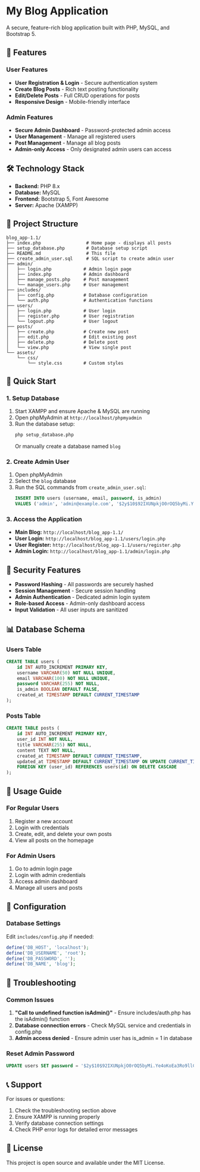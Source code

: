 # My Blog Application

A secure, feature-rich blog application built with PHP, MySQL, and Bootstrap 5.

## 🚀 Features

### User Features
- **User Registration & Login** - Secure authentication system
- **Create Blog Posts** - Rich text posting functionality
- **Edit/Delete Posts** - Full CRUD operations for posts
- **Responsive Design** - Mobile-friendly interface

### Admin Features
- **Secure Admin Dashboard** - Password-protected admin access
- **User Management** - Manage all registered users
- **Post Management** - Manage all blog posts
- **Admin-only Access** - Only designated admin users can access

## 🛠️ Technology Stack

- **Backend:** PHP 8.x
- **Database:** MySQL
- **Frontend:** Bootstrap 5, Font Awesome
- **Server:** Apache (XAMPP)

## 📁 Project Structure

```
blog_app-1.1/
├── index.php                 # Home page - displays all posts
├── setup_database.php        # Database setup script
├── README.md                 # This file
├── create_admin_user.sql     # SQL script to create admin user
├── admin/
│   ├── login.php            # Admin login page
│   ├── index.php            # Admin dashboard
│   ├── manage_posts.php     # Post management
│   └── manage_users.php     # User management
├── includes/
│   ├── config.php           # Database configuration
│   └── auth.php             # Authentication functions
├── users/
│   ├── login.php            # User login
│   ├── register.php         # User registration
│   └── logout.php           # User logout
├── posts/
│   ├── create.php           # Create new post
│   ├── edit.php             # Edit existing post
│   ├── delete.php           # Delete post
│   └── view.php             # View single post
└── assets/
    └── css/
        └── style.css        # Custom styles
```

## 🚀 Quick Start

### 1. Setup Database
1. Start XAMPP and ensure Apache & MySQL are running
2. Open phpMyAdmin at `http://localhost/phpmyadmin`
3. Run the database setup:
   ```bash
   php setup_database.php
   ```
   Or manually create a database named `blog`

### 2. Create Admin User
1. Open phpMyAdmin
2. Select the `blog` database
3. Run the SQL commands from `create_admin_user.sql`:
   ```sql
   INSERT INTO users (username, email, password, is_admin) 
   VALUES ('admin', 'admin@example.com', '$2y$10$92IXUNpkjO0rOQ5byMi.Ye4oKoEa3Ro9llC/.og/at2.uheWG/igi', 1);
   ```


### 3. Access the Application
- **Main Blog:** `http://localhost/blog_app-1.1/`
- **User Login:** `http://localhost/blog_app-1.1/users/login.php`
- **User Register:** `http://localhost/blog_app-1.1/users/register.php`
- **Admin Login:** `http://localhost/blog_app-1.1/admin/login.php`

## 🔐 Security Features

- **Password Hashing** - All passwords are securely hashed
- **Session Management** - Secure session handling
- **Admin Authentication** - Dedicated admin login system
- **Role-based Access** - Admin-only dashboard access
- **Input Validation** - All user inputs are sanitized

## 📊 Database Schema

### Users Table
```sql
CREATE TABLE users (
    id INT AUTO_INCREMENT PRIMARY KEY,
    username VARCHAR(50) NOT NULL UNIQUE,
    email VARCHAR(100) NOT NULL UNIQUE,
    password VARCHAR(255) NOT NULL,
    is_admin BOOLEAN DEFAULT FALSE,
    created_at TIMESTAMP DEFAULT CURRENT_TIMESTAMP
);
```

### Posts Table
```sql
CREATE TABLE posts (
    id INT AUTO_INCREMENT PRIMARY KEY,
    user_id INT NOT NULL,
    title VARCHAR(255) NOT NULL,
    content TEXT NOT NULL,
    created_at TIMESTAMP DEFAULT CURRENT_TIMESTAMP,
    updated_at TIMESTAMP DEFAULT CURRENT_TIMESTAMP ON UPDATE CURRENT_TIMESTAMP,
    FOREIGN KEY (user_id) REFERENCES users(id) ON DELETE CASCADE
);
```

## 🎯 Usage Guide

### For Regular Users
1. Register a new account
2. Login with credentials
3. Create, edit, and delete your own posts
4. View all posts on the homepage

### For Admin Users
1. Go to admin login page
2. Login with admin credentials
3. Access admin dashboard
4. Manage all users and posts

## 🔧 Configuration

### Database Settings
Edit `includes/config.php` if needed:
```php
define('DB_HOST', 'localhost');
define('DB_USERNAME', 'root');
define('DB_PASSWORD', '');
define('DB_NAME', 'blog');
```

## 🐛 Troubleshooting

### Common Issues
1. **"Call to undefined function isAdmin()"** - Ensure includes/auth.php has the isAdmin() function
2. **Database connection errors** - Check MySQL service and credentials in config.php
3. **Admin access denied** - Ensure admin user has is_admin = 1 in database

### Reset Admin Password
```sql
UPDATE users SET password = '$2y$10$92IXUNpkjO0rOQ5byMi.Ye4oKoEa3Ro9llC/.og/at2.uheWG/igi' WHERE username = 'admin';
```

## 📞 Support

For issues or questions:
1. Check the troubleshooting section above
2. Ensure XAMPP is running properly
3. Verify database connection settings
4. Check PHP error logs for detailed error messages

## 📝 License

This project is open source and available under the MIT License.
